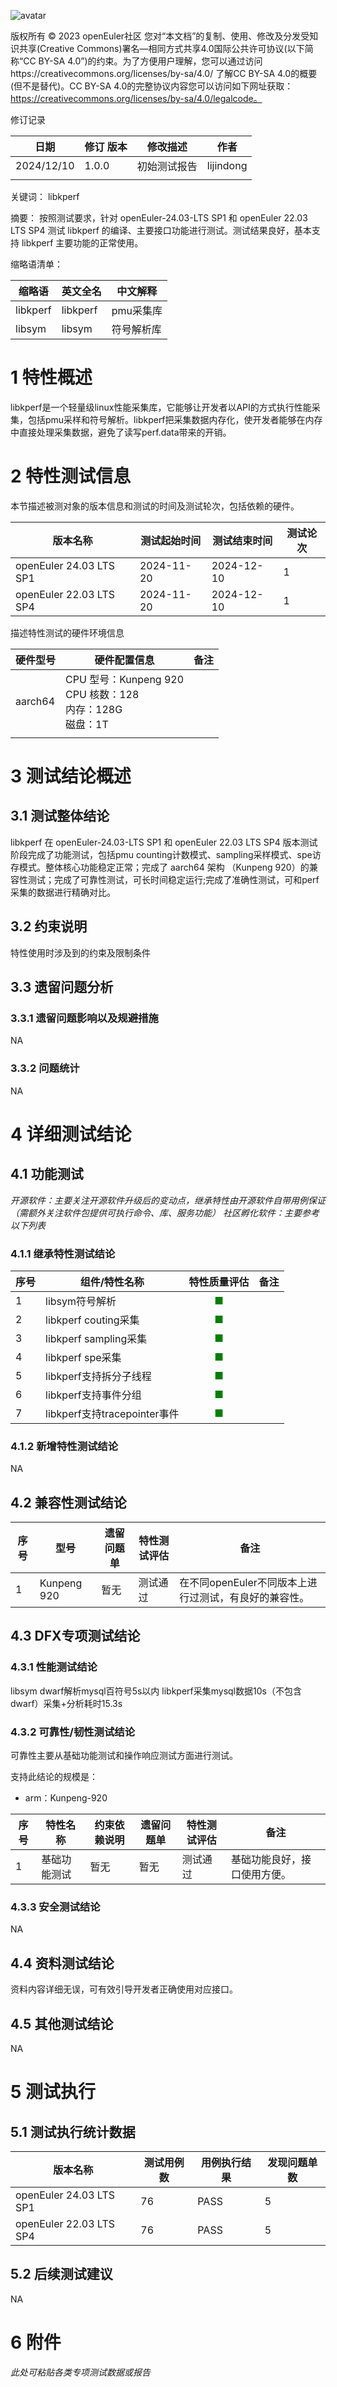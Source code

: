 ![avatar](../../images/openEuler.png)


版权所有 © 2023  openEuler社区
 您对“本文档”的复制、使用、修改及分发受知识共享(Creative Commons)署名—相同方式共享4.0国际公共许可协议(以下简称“CC BY-SA 4.0”)的约束。为了方便用户理解，您可以通过访问https://creativecommons.org/licenses/by-sa/4.0/ 了解CC BY-SA 4.0的概要 (但不是替代)。CC BY-SA 4.0的完整协议内容您可以访问如下网址获取：https://creativecommons.org/licenses/by-sa/4.0/legalcode。

修订记录

| 日期 | 修订   版本 | 修改描述 | 作者 |
| ---- | ----------- | -------- | ---- |
|  2024/12/10    |      1.0.0       |     初始测试报告     |   lijindong   |
|      |             |          |      |

关键词： libkperf



摘要： 按照测试要求，针对 openEuler-24.03-LTS SP1 和 openEuler 22.03 LTS SP4 测试 libkperf 的编译、主要接口功能进行测试。测试结果良好，基本支持 libkperf 主要功能的正常使用。

缩略语清单：

| 缩略语 | 英文全名 | 中文解释 |
| ------ | -------- | -------- |
|    libkperf    |   libkperf       |   pmu采集库       |
|    libsym    |   libsym       |    符号解析库      |

# 1     特性概述

libkperf是一个轻量级linux性能采集库，它能够让开发者以API的方式执行性能采集，包括pmu采样和符号解析。libkperf把采集数据内存化，使开发者能够在内存中直接处理采集数据，避免了读写perf.data带来的开销。

# 2     特性测试信息

本节描述被测对象的版本信息和测试的时间及测试轮次，包括依赖的硬件。

| 版本名称 | 测试起始时间 | 测试结束时间 | 测试论次
| -------- | ------------ | ------------ | ---------------|
|   openEuler 24.03 LTS SP1      |     2024-11-20         |     2024-12-10         | 1                      |                    
|   openEuler 22.03 LTS SP4      |     2024-11-20         |     2024-12-10         | 1                       |

描述特性测试的硬件环境信息

| 硬件型号 | 硬件配置信息 | 备注 |
| -------- | ------------ | ---- |
| aarch64  | CPU 型号：Kunpeng 920<br />CPU 核数：128<br />内存：128G <br />磁盘：1T |
|          |              |      |

# 3     测试结论概述

## 3.1   测试整体结论

libkperf 在 openEuler-24.03-LTS SP1 和 openEuler 22.03 LTS SP4  版本测试阶段完成了功能测试，包括pmu counting计数模式、sampling采样模式、spe访存模式。整体核心功能稳定正常；完成了 aarch64 架构 （Kunpeng 920）的兼容性测试；完成了可靠性测试，可长时间稳定运行;完成了准确性测试，可和perf采集的数据进行精确对比。

## 3.2   约束说明

特性使用时涉及到的约束及限制条件

## 3.3   遗留问题分析

### 3.3.1 遗留问题影响以及规避措施

NA

### 3.3.2 问题统计

NA

# 4 详细测试结论

## 4.1 功能测试
*开源软件：主要关注开源软件升级后的变动点，继承特性由开源软件自带用例保证（需额外关注软件包提供可执行命令、库、服务功能）*
*社区孵化软件：主要参考以下列表*

### 4.1.1 继承特性测试结论

| 序号 | 组件/特性名称 | 特性质量评估 | 备注 |
| --- | ----------- | :--------: | --- |
| 1 | libsym符号解析 | <font color=green>■</font> |   |
| 2 | libkperf couting采集 | <font color=green>■</font> |   |
| 3 | libkperf sampling采集 | <font color=green>■</font> |   |
| 4 | libkperf spe采集 | <font color=green>■</font> |   |
| 5 | libkperf支持拆分子线程 | <font color=green>■</font> |   |
| 6 | libkperf支持事件分组 | <font color=green>■</font> |   |
| 7 | libkperf支持tracepointer事件 | <font color=green>■</font> |   |

### 4.1.2 新增特性测试结论

NA

## 4.2 兼容性测试结论

| 序号 | 型号                           | 遗留问题单 | 特性测试评估               | 备注                                                         |
| ---- | ------------------------------ | ---------- | -------------------------- | ------------------------------------------------------------ |
| 1    | Kunpeng 920                    | 暂无       | 测试通过 | 在不同openEuler不同版本上进行过测试，有良好的兼容性。 |


## 4.3 DFX专项测试结论

### 4.3.1 性能测试结论

libsym dwarf解析mysql百符号5s以内
libkperf采集mysql数据10s（不包含dwarf）采集+分析耗时15.3s

### 4.3.2 可靠性/韧性测试结论

可靠性主要从基础功能测试和操作响应测试方面进行测试。

支持此结论的规模是：

- arm：Kunpeng-920

| 序号 | 特性名称     | 约束依赖说明 | 遗留问题单 | 特性测试评估               | 备注                                                         |
| ---- | ------------ | ------------ | ---------- | -------------------------- | ------------------------------------------------------------ |
| 1    | 基础功能测试 | 暂无         | 暂无       | 测试通过 | 基础功能良好，接口使用方便。                         |

### 4.3.3 安全测试结论

NA

## 4.4 资料测试结论

资料内容详细无误，可有效引导开发者正确使用对应接口。

## 4.5 其他测试结论

NA

# 5     测试执行

## 5.1   测试执行统计数据

| 版本名称 | 测试用例数 | 用例执行结果 | 发现问题单数 |
| -------- | ---------- | ------------ | ------------ |
|    openEuler 24.03 LTS SP1     |    76        |      PASS        |       5       |
|    openEuler 22.03 LTS SP4     |    76        |      PASS        |       5       |

## 5.2   后续测试建议

NA

# 6     附件

*此处可粘贴各类专项测试数据或报告*

 



 

 
